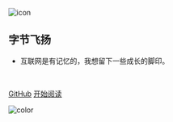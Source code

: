 ![icon](https://cdn.jsdelivr.net/gh/wugenqiang/StaticRepo/images/icon.png)

## 字节飞扬

- 互联网是有记忆的，我想留下一些成长的脚印。


<img src="https://img.shields.io/github/stars/bytesfly/blog" data-origin="https://img.shields.io/github/stars/bytesfly/blog" alt=""> 
<img src="https://img.shields.io/github/forks/bytesfly/blog" data-origin="https://img.shields.io/github/forks/bytesfly/blog" alt="">
<img src="https://img.shields.io/github/license/bytesfly/blog" data-origin="https://img.shields.io/github/license/bytesfly/blog" alt="">

<br>

[GitHub](https://github.com/bytesfly/blog)
[开始阅读](README.md)



<!-- 背景色 -->
![color](#fff)



